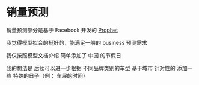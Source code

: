 # 销量预测

销量预测部分是基于 Facebook 开发的 [Prophet](https://facebook.github.io/prophet/) 

我觉得模型拟合的挺好的，能满足一般的 business 预测需求 

我仅按照模型文档介绍 简单添加了 中国 的节假日

我的想法是 后续可以进一步根据 不同品牌类别的车型 基于城市 针对性的 添加一些 特殊的日子（例： 车展的时间）
